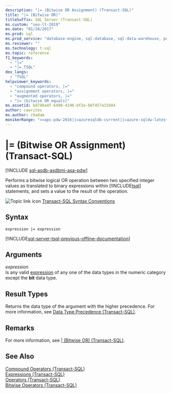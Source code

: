 ```yaml
---
description: "|= (Bitwise OR Assignment) (Transact-SQL)"
title: "|= (Bitwise OR)"
titleSuffix: SQL Server (Transact-SQL)
ms.custom: "seo-lt-2019"
ms.date: "01/10/2017"
ms.prod: sql
ms.prod_service: "database-engine, sql-database, sql-data-warehouse, pdw"
ms.reviewer: ""
ms.technology: t-sql
ms.topic: reference
f1_keywords: 
  - "|="
  - "|=_TSQL"
dev_langs: 
  - "TSQL"
helpviewer_keywords: 
  - "compound operators, |="
  - "assignment operators, |="
  - "augmented operators, |="
  - "|= (bitwise OR equals)"
ms.assetid: bd746a4f-6498-4196-bf2e-b6f457a15d44
author: cawrites
ms.author: chadam
monikerRange: ">=aps-pdw-2016||=azuresqldb-current||=azure-sqldw-latest||>=sql-server-2016||>=sql-server-linux-2017||=azuresqldb-mi-current"
---
```


# |= (Bitwise OR Assignment) (Transact-SQL)
[!INCLUDE [sql-asdb-asdbmi-asa-pdw](../../includes/applies-to-version/sql-asdb-asdbmi-asa-pdw.md)]

  Performs a bitwise logical OR operation between two specified integer values as translated to binary expressions within [!INCLUDE[tsql](../../includes/tsql-md.md)] statements, and sets a value to the result of the operation.  
  
 ![Topic link icon](../../database-engine/configure-windows/media/topic-link.gif "Topic link icon") [Transact-SQL Syntax Conventions](../../t-sql/language-elements/transact-sql-syntax-conventions-transact-sql.md)  
  
## Syntax  
  
```syntaxsql  
expression |= expression  
```  
  
[!INCLUDE[sql-server-tsql-previous-offline-documentation](../../includes/sql-server-tsql-previous-offline-documentation.md)]

## Arguments
 *expression*  
 Is any valid [expression](../../t-sql/language-elements/expressions-transact-sql.md) of any one of the data types in the numeric category except the **bit** data type.  
  
## Result Types  
 Returns the data type of the argument with the higher precedence. For more information, see [Data Type Precedence &#40;Transact-SQL&#41;](../../t-sql/data-types/data-type-precedence-transact-sql.md).  
  
## Remarks  
 For more information, see [&#124; &#40;Bitwise OR&#41; &#40;Transact-SQL&#41;](../../t-sql/language-elements/bitwise-or-transact-sql.md).  
  
## See Also  
 [Compound Operators &#40;Transact-SQL&#41;](../../t-sql/language-elements/compound-operators-transact-sql.md)   
 [Expressions &#40;Transact-SQL&#41;](../../t-sql/language-elements/expressions-transact-sql.md)   
 [Operators &#40;Transact-SQL&#41;](../../t-sql/language-elements/operators-transact-sql.md)   
 [Bitwise Operators &#40;Transact-SQL&#41;](../../t-sql/language-elements/bitwise-operators-transact-sql.md)  
  
  
